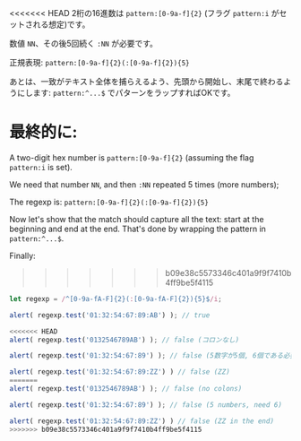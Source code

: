 <<<<<<< HEAD
2桁の16進数は `pattern:[0-9a-f]{2}` (フラグ `pattern:i` がセットされる想定)です。

数値 `NN`、その後5回続く `:NN` が必要です。

正規表現: `pattern:[0-9a-f]{2}(:[0-9a-f]{2}){5}`

あとは、一致がテキスト全体を捕らえるよう、先頭から開始し、末尾で終わるようにします: `pattern:^...$` でパターンをラップすればOKです。

最終的に:
=======
A two-digit hex number is `pattern:[0-9a-f]{2}` (assuming the flag `pattern:i` is set).

We need that number `NN`, and then `:NN` repeated 5 times (more numbers);

The regexp is: `pattern:[0-9a-f]{2}(:[0-9a-f]{2}){5}`

Now let's show that the match should capture all the text: start at the beginning and end at the end. That's done by wrapping the pattern in `pattern:^...$`.

Finally:
>>>>>>> b09e38c5573346c401a9f9f7410b4ff9be5f4115

```js run
let regexp = /^[0-9a-fA-F]{2}(:[0-9a-fA-F]{2}){5}$/i;

alert( regexp.test('01:32:54:67:89:AB') ); // true

<<<<<<< HEAD
alert( regexp.test('0132546789AB') ); // false (コロンなし)

alert( regexp.test('01:32:54:67:89') ); // false (5数字が5個, 6個である必要があります)

alert( regexp.test('01:32:54:67:89:ZZ') ) // false (ZZ)
=======
alert( regexp.test('0132546789AB') ); // false (no colons)

alert( regexp.test('01:32:54:67:89') ); // false (5 numbers, need 6)

alert( regexp.test('01:32:54:67:89:ZZ') ) // false (ZZ in the end)
>>>>>>> b09e38c5573346c401a9f9f7410b4ff9be5f4115
```
